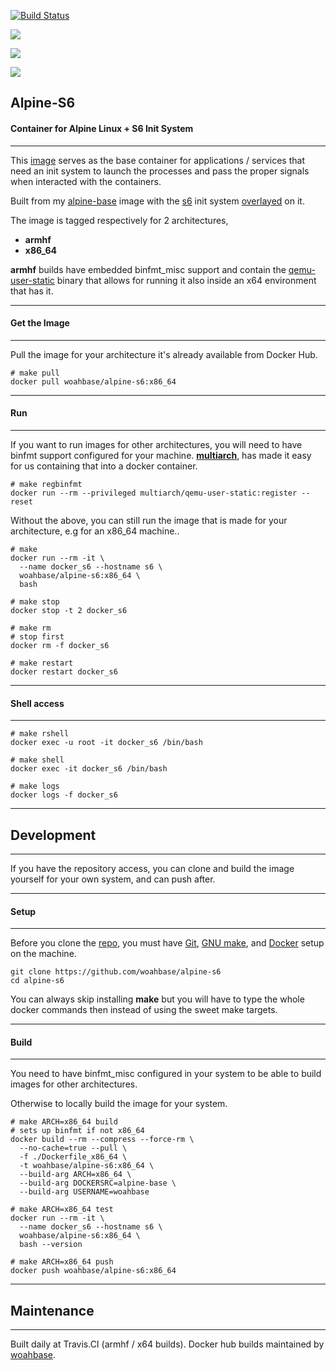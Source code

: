 [![Build Status](https://travis-ci.org/woahbase/alpine-s6.svg?branch=master)](https://travis-ci.org/woahbase/alpine-s6)

[![](https://images.microbadger.com/badges/image/woahbase/alpine-s6.svg)](https://microbadger.com/images/woahbase/alpine-s6)

[![](https://images.microbadger.com/badges/commit/woahbase/alpine-s6.svg)](https://microbadger.com/images/woahss6pine-s6)

[![](https://images.microbadger.com/badges/version/woahbase/alpine-s6.svg)](https://microbadger.com/images/woahbase/alpine-s6)

## Alpine-S6
#### Container for Alpine Linux + S6 Init System

---

This [image][8] serves as the base container for applications
/ services that need an init system to launch the processes and
pass the proper signals when interacted with the containers.

Built from my [alpine-base][9] image with the [s6][10] init system
[overlayed][11] on it.

The image is tagged respectively for 2 architectures,
* **armhf**
* **x86_64**

**armhf** builds have embedded binfmt_misc support and contain the
[qemu-user-static][5] binary that allows for running it also inside
an x64 environment that has it.

---
#### Get the Image
---

Pull the image for your architecture it's already available from
Docker Hub.

```
# make pull
docker pull woahbase/alpine-s6:x86_64

```

---
#### Run
---

If you want to run images for other architectures, you will need
to have binfmt support configured for your machine. [**multiarch**][4],
has made it easy for us containing that into a docker container.

```
# make regbinfmt
docker run --rm --privileged multiarch/qemu-user-static:register --reset

```
Without the above, you can still run the image that is made for your
architecture, e.g for an x86_64 machine..

```
# make
docker run --rm -it \
  --name docker_s6 --hostname s6 \
  woahbase/alpine-s6:x86_64 \
  bash

# make stop
docker stop -t 2 docker_s6

# make rm
# stop first
docker rm -f docker_s6

# make restart
docker restart docker_s6

```

---
#### Shell access
---

```
# make rshell
docker exec -u root -it docker_s6 /bin/bash

# make shell
docker exec -it docker_s6 /bin/bash

# make logs
docker logs -f docker_s6

```

---
## Development
---

If you have the repository access, you can clone and
build the image yourself for your own system, and can push after.

---
#### Setup
---

Before you clone the [repo][7], you must have [Git][1], [GNU make][2],
and [Docker][3] setup on the machine.

```
git clone https://github.com/woahbase/alpine-s6
cd alpine-s6

```
You can always skip installing **make** but you will have to
type the whole docker commands then instead of using the sweet
make targets.

---
#### Build
---

You need to have binfmt_misc configured in your system to be able
to build images for other architectures.

Otherwise to locally build the image for your system.

```
# make ARCH=x86_64 build
# sets up binfmt if not x86_64
docker build --rm --compress --force-rm \
  --no-cache=true --pull \
  -f ./Dockerfile_x86_64 \
  -t woahbase/alpine-s6:x86_64 \
  --build-arg ARCH=x86_64 \
  --build-arg DOCKERSRC=alpine-base \
  --build-arg USERNAME=woahbase

# make ARCH=x86_64 test
docker run --rm -it \
  --name docker_s6 --hostname s6 \
  woahbase/alpine-s6:x86_64 \
  bash --version

# make ARCH=x86_64 push
docker push woahbase/alpine-s6:x86_64

```

---
## Maintenance
---

Built daily at Travis.CI (armhf / x64 builds). Docker hub builds maintained by [woahbase][6].

[1]: https://git-scm.com
[2]: https://www.gnu.org/software/make/
[3]: https://www.docker.com
[4]: https://hub.docker.com/r/multiarch/qemu-user-static/
[5]: https://github.com/multiarch/qemu-user-static/releases/
[6]: https://hub.docker.com/u/woahbase

[7]: https://github.com/woahbase/alpine-s6
[8]: https://hub.docker.com/r/woahbase/alpine-s6
[9]: https://hub.docker.com/r/woahbase/alpine-base

[10]: https://skarnet.org/software/s6/
[11]: https://github.com/just-containers/s6-overlay

